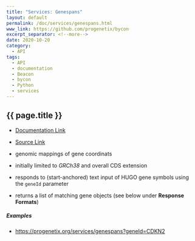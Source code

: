 ```yaml
---
title: "Services: Genespans"
layout: default
permalink: /doc/services/genespans.html
www_link: https://github.com/progenetix/bycon
excerpt_separator: <!--more-->
date: 2020-10-20
category:
  - API
tags:
  - API
  - documentation
  - Beacon
  - bycon
  - Python
  - services
---
```


## {{ page.title }}

* [Documentation Link](https://github.com/progenetix/bycon/blob/master/services/doc/genespans.md)
* [Source Link](https://github.com/progenetix/bycon/blob/master/services/genespans.py)

* genomic mappings of gene coordinats
* initially limited to _GRCh38_ and overall CDS extension
* responds to (start-anchored) text input of HUGO gene symbols using the `geneId`
parameter
* returns a list of matching gene objects (see below under __Response Formats__)

<!--podmd-->

##### Examples

* <https://progenetix.org/services/genespans?geneId=CDKN2>

<!--/podmd-->
